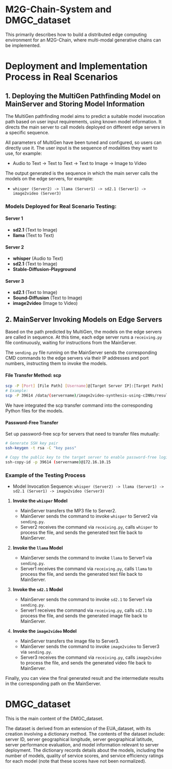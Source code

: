 # M2G-Chain-System and DMGC_dataset
This primarily describes how to build a distributed edge computing environment for an M2G-Chain, where multi-modal generative chains can be implemented.


# Deployment and Implementation Process in Real Scenarios

## 1. Deploying the MultiGen Pathfinding Model on MainServer and Storing Model Information

The MultiGen pathfinding model aims to predict a suitable model invocation path based on user input requirements, using known model information. It directs the main server to call models deployed on different edge servers in a specific sequence.

All parameters of MultiGen have been tuned and configured, so users can directly use it. The user input is the sequence of modalities they want to use, for example:

- Audio to Text -> Text to Text -> Text to Image -> Image to Video

The output generated is the sequence in which the main server calls the models on the edge servers, for example:

- `whisper (Server2) -> llama (Server1) -> sd2.1 (Server1) -> image2video (Server3)`

### Models Deployed for Real Scenario Testing:

#### Server 1
- **sd2.1** (Text to Image)
- **llama** (Text to Text)

#### Server 2
- **whisper** (Audio to Text)
- **sd2.1** (Text to Image)
- **Stable-Diffusion-Playground**

#### Server 3
- **sd2.1** (Text to Image)
- **Sound-Diffusion** (Text to Image)
- **image2video** (Image to Video)

## 2. MainServer Invoking Models on Edge Servers

Based on the path predicted by MultiGen, the models on the edge servers are called in sequence. At this time, each edge server runs a `receiving.py` file continuously, waiting for instructions from the MainServer.

The `sending.py` file running on the MainServer sends the corresponding CMD commands to the edge servers via their IP addresses and port numbers, instructing them to invoke the models.

#### File Transfer Method: scp
```bash
scp -P [Port] [File Path] [Username]@[Target Server IP]:[Target Path]
# Example:
scp -P 39614 /data/(servername)/image2video-synthesis-using-cINNs/results.mp4 (servername)@172.16.10.15:/data/(servername)/files
```
We have integrated the scp transfer command into the corresponding Python files for the models.

#### Password-Free Transfer
Set up password-free scp for servers that need to transfer files mutually:
```bash
# Generate SSH key pair
ssh-keygen -t rsa -C "key pass"

# Copy the public key to the target server to enable password-free login
ssh-copy-id -p 39614 (servername)@172.16.10.15
```
### Example of the Testing Process

- Model Invocation Sequence: `whisper (Server2) -> llama (Server1) -> sd2.1 (Server1) -> image2video (Server3)`

1. **Invoke the `whisper` Model**
   - MainServer transfers the MP3 file to Server2.
   - MainServer sends the command to invoke `whisper` to Server2 via `sending.py`.
   - Server2 receives the command via `receiving.py`, calls `whisper` to process the file, and sends the generated text file back to MainServer.

2. **Invoke the `llama` Model**
   - MainServer sends the command to invoke `llama` to Server1 via `sending.py`.
   - Server1 receives the command via `receiving.py`, calls `llama` to process the file, and sends the generated text file back to MainServer.

3. **Invoke the `sd2.1` Model**
   - MainServer sends the command to invoke `sd2.1` to Server1 via `sending.py`.
   - Server1 receives the command via `receiving.py`, calls `sd2.1` to process the file, and sends the generated image file back to MainServer.

4. **Invoke the `image2video` Model**
   - MainServer transfers the image file to Server3.
   - MainServer sends the command to invoke `image2video` to Server3 via `sending.py`.
   - Server3 receives the command via `receiving.py`, calls `image2video` to process the file, and sends the generated video file back to MainServer.

Finally, you can view the final generated result and the intermediate results in the corresponding path on the MainServer.



# DMGC_dataset
This is the main content of the DMGC_dataset.


The dataset is derived from an extension of the EUA_dataset, with its creation involving a dictionary method. The contents of the dataset include: server ID, server geographical longitude, server geographical latitude, server performance evaluation, and model information relevant to server deployment. The dictionary records details about the models, including the number of models, quality of service scores, and service efficiency ratings for each model (note that these scores have not been normalized).

